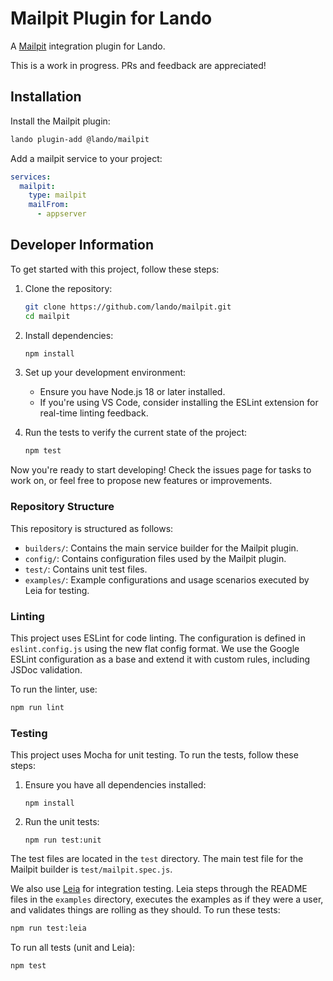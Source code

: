# Mailpit Plugin for Lando
A [Mailpit](https://mailpit.axllent.org) integration plugin for Lando.

This is a work in progress. PRs and feedback are appreciated!

## Installation

Install the Mailpit plugin:
```bash
lando plugin-add @lando/mailpit
```

Add a mailpit service to your project:
```yaml
services:
  mailpit:
    type: mailpit
    mailFrom:
      - appserver
```

## Developer Information

To get started with this project, follow these steps:

1. Clone the repository:
   ```bash
   git clone https://github.com/lando/mailpit.git
   cd mailpit
   ```

2. Install dependencies:
   ```bash
   npm install
   ```

3. Set up your development environment:
   - Ensure you have Node.js 18 or later installed.
   - If you're using VS Code, consider installing the ESLint extension for real-time linting feedback.

4. Run the tests to verify the current state of the project:
   ```bash
   npm test
   ```

Now you're ready to start developing! Check the issues page for tasks to work on, or feel free to propose new features or improvements.

### Repository Structure

This repository is structured as follows:

- `builders/`: Contains the main service builder for the Mailpit plugin.
- `config/`: Contains configuration files used by the Mailpit plugin.
- `test/`: Contains unit test files.
- `examples/`: Example configurations and usage scenarios executed by Leia for testing.

### Linting

This project uses ESLint for code linting. The configuration is defined in `eslint.config.js` using the new flat config format. We use the Google ESLint configuration as a base and extend it with custom rules, including JSDoc validation.

To run the linter, use:

```bash
npm run lint
```

### Testing

This project uses Mocha for unit testing. To run the tests, follow these steps:

1. Ensure you have all dependencies installed:
   ```
   npm install
   ```

2. Run the unit tests:
   ```
   npm run test:unit
   ```

The test files are located in the `test` directory. The main test file for the Mailpit builder is `test/mailpit.spec.js`.

We also use [Leia](https://github.com/lando/leia) for integration testing. Leia steps through the README files in the `examples` directory,
executes the examples as if they were a user, and validates things are rolling as they should. To run these tests:

```bash
npm run test:leia
```

To run all tests (unit and Leia):

```bash
npm test
```
